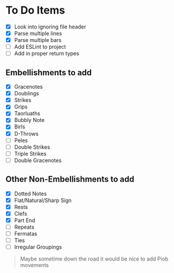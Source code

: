 # To Do Items

- [x] Look into ignoring file header
- [x] Parse multiple lines 
- [x] Parse multiple bars 
- [ ] Add ESLint to project
- [ ] Add in proper return types 

## Embellishments to add

- [x] Gracenotes
- [x] Doublings
- [x] Strikes
- [x] Grips
- [x] Taorluaths
- [x] Bubbly Note
- [x] Birls
- [x] D-Throws
- [ ] Peles
- [ ] Double Strikes
- [ ] Triple Strikes
- [ ] Double Gracenotes

## Other Non-Embellishments to add
- [x] Dotted Notes
- [x] Flat/Natural/Sharp Sign
- [x] Rests
- [x] Clefs
- [x] Part End
- [ ] Repeats 
- [ ] Fermatas
- [ ] Ties
- [ ] Irregular Groupings

> Maybe sometime down the road it would be nice to add Piob movements
